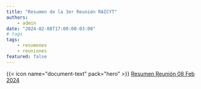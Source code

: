 ```yaml
---
title: "Resumen de la 3er Reunión RAICYT"
authors:
    - admin
date: "2024-02-08T17:00:00-03:00"
# tags
tags: 
    - resumenes 
    - reuniones
featured: false
---
```


{{< icon name="document-text" pack="hero" >}} [Resumen Reunión 08 Feb 2024](Resumen3.pdf)



